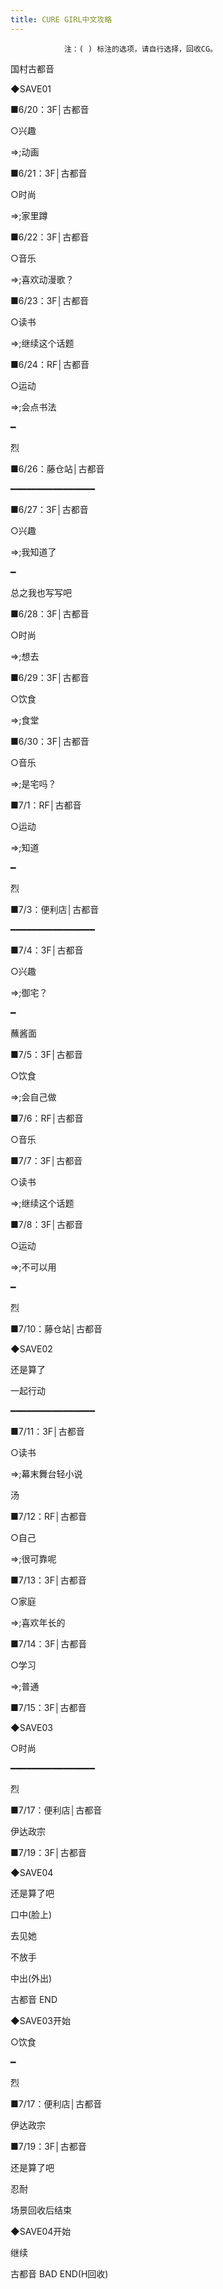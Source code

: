 ```yaml
---
title: CURE GIRL中文攻略
---
```


                注：( ) 标注的选项，请自行选择，回收CG。



国村古都音



◆SAVE01

■6/20：3F│古都音

○兴趣

⇒;动画

■6/21：3F│古都音

○时尚

⇒;家里蹲

■6/22：3F│古都音

○音乐

⇒;喜欢动漫歌？

■6/23：3F│古都音

○读书

⇒;继续这个话题

■6/24：RF│古都音

○运动

⇒;会点书法

━

烈

■6/26：藤仓站│古都音

━━━━━━━━━━━━━━━━

■6/27：3F│古都音

○兴趣

⇒;我知道了

━

总之我也写写吧

■6/28：3F│古都音

○时尚

⇒;想去

■6/29：3F│古都音

○饮食

⇒;食堂

■6/30：3F│古都音

○音乐

⇒;是宅吗？

■7/1：RF│古都音

○运动

⇒;知道

━

烈

■7/3：便利店│古都音

━━━━━━━━━━━━━━━━

■7/4：3F│古都音

○兴趣

⇒;御宅？

━

蘸酱面

■7/5：3F│古都音

○饮食

⇒;会自己做

■7/6：RF│古都音

○音乐

■7/7：3F│古都音

○读书

⇒;继续这个话题

■7/8：3F│古都音

○运动

⇒;不可以用

━

烈

■7/10：藤仓站│古都音

◆SAVE02

还是算了

一起行动

━━━━━━━━━━━━━━━━

■7/11：3F│古都音

○读书

⇒;幕末舞台轻小说

汤

■7/12：RF│古都音

○自己

⇒;很可靠呢

■7/13：3F│古都音

○家庭

⇒;喜欢年长的

■7/14：3F│古都音

○学习

⇒;普通

■7/15：3F│古都音

◆SAVE03

○时尚

━━━━━━━━━━━━━━━━

烈

■7/17：便利店│古都音

伊达政宗

■7/19：3F│古都音

◆SAVE04

还是算了吧

口中(脸上)

去见她

不放手

中出(外出)



古都音 END



◆SAVE03开始

○饮食

━

烈

■7/17：便利店│古都音

伊达政宗

■7/19：3F│古都音

还是算了吧

忍耐



场景回收后结束



◆SAVE04开始

继续



古都音 BAD END(H回收)




              

